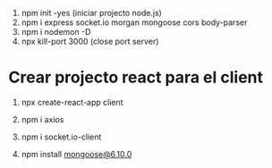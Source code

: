 1. npm init -yes (iniciar projecto node.js)
2.    npm i express socket.io morgan mongoose cors body-parser
3. npm i nodemon -D
4. npx kill-port 3000 (close port server)


# Crear projecto react para el client

1. npx create-react-app client
2. npm i axios
3. npm i socket.io-client

4. npm install mongoose@6.10.0


